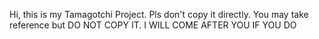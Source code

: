 Hi, this is my Tamagotchi Project. Pls don't copy it directly. You may take reference but DO NOT COPY IT. I WILL COME AFTER YOU IF YOU DO
